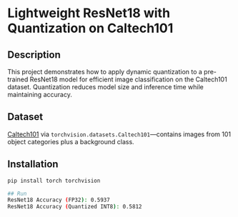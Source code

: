 # Lightweight ResNet18 with Quantization on Caltech101

## Description

This project demonstrates how to apply dynamic quantization to a pre-trained ResNet18 model for efficient image classification on the Caltech101 dataset. Quantization reduces model size and inference time while maintaining accuracy.

## Dataset

[Caltech101](https://www.kaggle.com/datasets/varpit94/caltech-101) via `torchvision.datasets.Caltech101`—contains images from 101 object categories plus a background class.

## Installation

```bash
pip install torch torchvision

## Run
ResNet18 Accuracy (FP32): 0.5937
ResNet18 Accuracy (Quantized INT8): 0.5812
